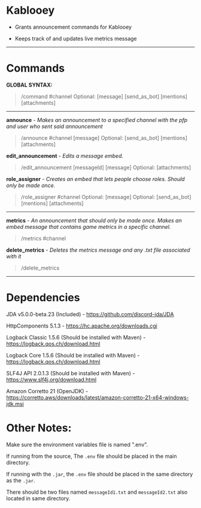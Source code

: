 # Kablooey
- Grants announcement commands for Kablooey

- Keeps track of and updates live metrics message

---

# Commands
**GLOBAL SYNTAX:**
>/command #channel Optional: [message] [send_as_bot] [mentions] [attachments]

---
**announce** - *Makes an announcement to a specified channel with the pfp and user who sent said announcement*
>/announce #channel [message] Optional: [send_as_bot] [mentions] [attachments]
>
**edit_announcement** - *Edits a message embed.*
>/edit_announcement [messageId] [message] Optional: [attachments]
>
**role_assigner** - *Creates an embed that lets people choose roles. Should only be made once.*
> /role_assigner #channel Optional: [message] Optional: [send_as_bot] [mentions] [attachments]
>
---
**metrics** - *An announcement that should only be made once. Makes an embed message that contains game metrics in a specific channel.*
>/metrics #channel
>
**delete_metrics** - *Deletes the metrics message and any .txt file associated with it*
> /delete_metrics
>

---

# Dependencies
JDA v5.0.0-beta.23 (Included) - https://github.com/discord-jda/JDA

HttpComponents 5.1.3 - https://hc.apache.org/downloads.cgi

Logback Classic 1.5.6 (Should be installed with Maven) - https://logback.qos.ch/download.html

Logback Core 1.5.6 (Should be installed with Maven) - https://logback.qos.ch/download.html

SLF4J API 2.0.1.3 (Should be installed with Maven) - https://www.slf4j.org/download.html

Amazon Corretto 21 (OpenJDK) - https://corretto.aws/downloads/latest/amazon-corretto-21-x64-windows-jdk.msi

# Other Notes:
Make sure the environment variables file is named ".env".

If running from the source, The `.env` file should be placed in the main directory.

If running with the `.jar`, the `.env` file should be placed in the same directory as the `.jar`.

There should be two files named `messageId1.txt` and `messageId2.txt` also located in same directory.